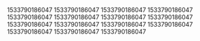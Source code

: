 1533790186047
1533790186047
1533790186047
1533790186047
1533790186047
1533790186047
1533790186047
1533790186047
1533790186047
1533790186047
1533790186047
1533790186047
1533790186047
1533790186047
1533790186047
